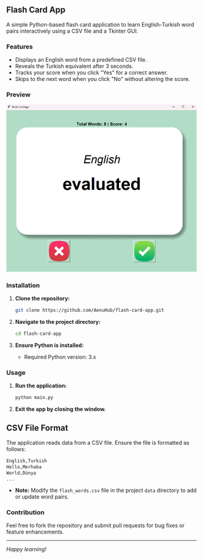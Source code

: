 
## Flash Card App

A simple Python-based flash card application to learn English-Turkish word pairs interactively using a CSV file 
and a Tkinter GUI.

### Features

- Displays an English word from a predefined CSV file.
- Reveals the Turkish equivalent after 3 seconds.
- Tracks your score when you click "Yes" for a correct answer.
- Skips to the next word when you click "No" without altering the score.

### Preview
![Preview](./images/preview.png)

### Installation

1. **Clone the repository:**

   ```bash
   git clone https://github.com/AenuHub/flash-card-app.git
   ```

2. **Navigate to the project directory:**

   ```bash
   cd flash-card-app
   ```

3. **Ensure Python is installed:**
   - Required Python version: 3.x

### Usage

1. **Run the application:**

   ```bash
   python main.py
   ```

2. **Exit the app by closing the window.**

## CSV File Format

The application reads data from a CSV file. Ensure the file is formatted as follows:

```csv
English,Turkish
Hello,Merhaba
World,Dünya
...
```

- **Note:** Modify the `flash_words.csv` file in the project `data` directory to add or update word pairs.

### Contribution

Feel free to fork the repository and submit pull requests for bug fixes or feature enhancements.

---

*Happy learning!*
